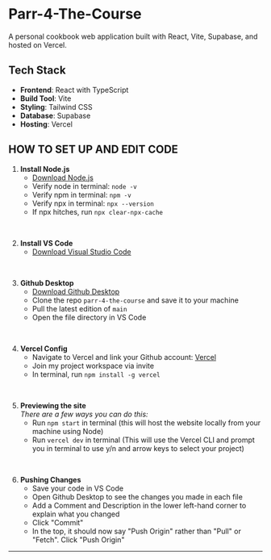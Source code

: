 # Parr-4-The-Course  

A personal cookbook web application built with React, Vite, Supabase, and hosted on Vercel.  

## Tech Stack  

- **Frontend**: React with TypeScript  
- **Build Tool**: Vite  
- **Styling**: Tailwind CSS  
- **Database**: Supabase  
- **Hosting**: Vercel  

## HOW TO SET UP AND EDIT CODE

1. **Install Node.js**  
   - [Download Node.js](https://nodejs.org/en)  
   - Verify node in terminal: `node -v`  
   - Verify npm in terminal: `npm -v`  
   - Verify npx in terminal: `npx --version`  
   - If npx hitches, run `npx clear-npx-cache`  

<br>

2. **Install VS Code**  
   - [Download Visual Studio Code](https://code.visualstudio.com/download)  

<br>

3. **Github Desktop**  
   - [Download Github Desktop](https://desktop.github.com/download/)  
   - Clone the repo `parr-4-the-course` and save it to your machine  
   - Pull the latest edition of `main`  
   - Open the file directory in VS Code  

<br>

4. **Vercel Config**  
   - Navigate to Vercel and link your Github account: [Vercel](https://vercel.com/)  
   - Join my project workspace via invite  
   - In terminal, run `npm install -g vercel`  

<br>

5. **Previewing the site**  
   *There are a few ways you can do this:*  
   - Run `npm start` in terminal (this will host the website locally from your machine using Node)  
   - Run `vercel dev` in terminal (This will use the Vercel CLI and prompt you in terminal to use y/n and arrow keys to select your project)  

<br>

6. **Pushing Changes**  
   - Save your code in VS Code  
   - Open Github Desktop to see the changes you made in each file  
   - Add a Comment and Description in the lower left-hand corner to explain what you changed  
   - Click "Commit"  
   - In the top, it should now say "Push Origin" rather than "Pull" or "Fetch". Click "Push Origin"  

---
